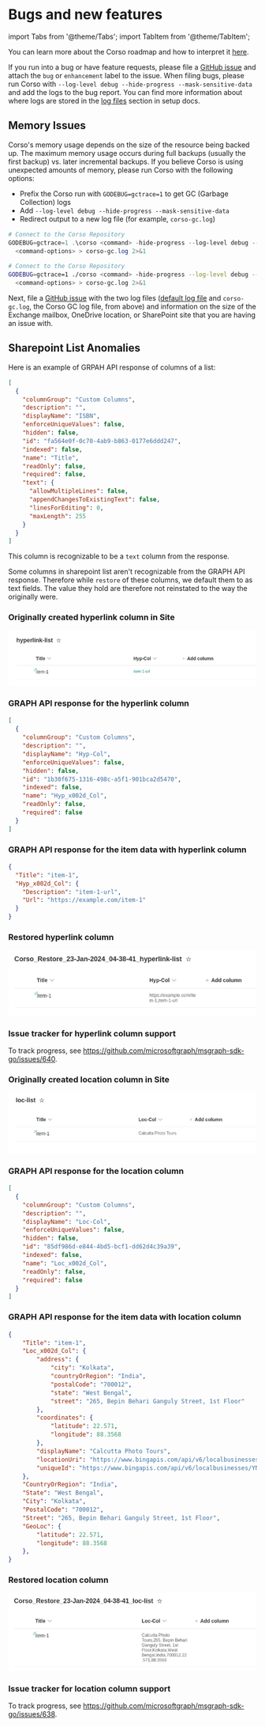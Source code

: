 # Bugs and new features

import Tabs from '@theme/Tabs';
import TabItem from '@theme/TabItem';

You can learn more about the Corso roadmap and how to interpret it [here](https://github.com/alcionai/corso-roadmap).

If you run into a bug or have feature requests, please file a [GitHub issue](https://github.com/alcionai/corso/issues/)
and attach the `bug` or `enhancement` label to the issue. When filing bugs, please run Corso with
`--log-level debug --hide-progress --mask-sensitive-data` and add the logs to the bug report. You can find more
information about where logs are stored in the [log files](../../setup/configuration/#log-files) section in setup docs.

## Memory Issues

Corso's memory usage depends on the size of the resource being backed up. The maximum memory usage occurs during full
backups (usually the first backup) vs. later incremental backups. If you believe Corso is using unexpected amounts of
memory, please run Corso with the following options:

- Prefix the Corso run with `GODEBUG=gctrace=1` to get GC (Garbage Collection) logs
- Add `--log-level debug --hide-progress --mask-sensitive-data`
- Redirect output to a new log file (for example, `corso-gc.log`)

<Tabs groupId="os">
<TabItem value="win" label="Powershell">

  ```powershell
  # Connect to the Corso Repository
  GODEBUG=gctrace=1 .\corso <command> -hide-progress --log-level debug --mask-sensitive-data `
    <command-options> > corso-gc.log 2>&1
  ```

</TabItem>
<TabItem value="unix" label="Linux/macOS">

  ```bash
  # Connect to the Corso Repository
  GODEBUG=gctrace=1 ./corso <command> -hide-progress --log-level debug --mask-sensitive-data \
    <command-options> > corso-gc.log 2>&1
  ```

</TabItem>
</Tabs>

Next, file a [GitHub issue](https://github.com/alcionai/corso/issues/) with the two log files
([default log file](../../setup/configuration/#log-files) and `corso-gc.log`, the Corso GC log file, from above) and
information on the size of the Exchange mailbox, OneDrive location, or SharePoint site that you are having an issue
with.

## Sharepoint List Anomalies

Here is an example of GRPAH API response of columns of a list:

```json
[
  {
    "columnGroup": "Custom Columns",
    "description": "",
    "displayName": "ISBN",
    "enforceUniqueValues": false,
    "hidden": false,
    "id": "fa564e0f-0c70-4ab9-b863-0177e6ddd247",
    "indexed": false,
    "name": "Title",
    "readOnly": false,
    "required": false,
    "text": {
      "allowMultipleLines": false,
      "appendChangesToExistingText": false,
      "linesForEditing": 0,
      "maxLength": 255
    }
  }
]
```

This column is recognizable to be a `text` column from the response.

Some columns in sharepoint list aren't recognizable from the GRAPH API response.
Therefore while `restore` of these columns, we default them to as text fields.
The value they hold are therefore not reinstated to the way the originally were.

<Tabs groupId="columns">
<TabItem value="hyp" label="Hyperlink">

### Originally created hyperlink column in Site

![diagram of list with Hyperlink column in a site](../../blog/images/Hyperlink-Column.png)

### GRAPH API response for the hyperlink column

```json
[
  {
    "columnGroup": "Custom Columns",
    "description": "",
    "displayName": "Hyp-Col",
    "enforceUniqueValues": false,
    "hidden": false,
    "id": "1b30f675-1316-498c-a5f1-901bca2d5470",
    "indexed": false,
    "name": "Hyp_x002d_Col",
    "readOnly": false,
    "required": false
  }
]
```

### GRAPH API response for the item data with hyperlink column

```json
{
  "Title": "item-1",
  "Hyp_x002d_Col": {
    "Description": "item-1-url",
    "Url": "https://example.com/item-1"
  }
}
```

### Restored hyperlink column

![diagram of restored list with Hyperlink column in a site](../../blog/images/Restored-Hyperlink-Column.png)

### Issue tracker for hyperlink column support

To track progress, see <https://github.com/microsoftgraph/msgraph-sdk-go/issues/640>.

</TabItem>
<TabItem value="loc" label="Location">

### Originally created location column in Site

![diagram of list with Location column in a site](../../blog/images/Location-Column.png)

### GRAPH API response for the location column

```json
[
  {
    "columnGroup": "Custom Columns",
    "description": "",
    "displayName": "Loc-Col",
    "enforceUniqueValues": false,
    "hidden": false,
    "id": "85df986d-e844-4bd5-bcf1-dd62d4c39a39",
    "indexed": false,
    "name": "Loc_x002d_Col",
    "readOnly": false,
    "required": false
  }
]
```

### GRAPH API response for the item data with location column

```json
{
    "Title": "item-1",
    "Loc_x002d_Col": {
        "address": {
            "city": "Kolkata",
            "countryOrRegion": "India",
            "postalCode": "700012",
            "state": "West Bengal",
            "street": "265, Bepin Behari Ganguly Street, 1st Floor"
        },
        "coordinates": {
            "latitude": 22.571,
            "longitude": 88.3568
        },
        "displayName": "Calcutta Photo Tours",
        "locationUri": "https://www.bingapis.com/api/v6/localbusinesses/YN4070x16441674068003643871",
        "uniqueId": "https://www.bingapis.com/api/v6/localbusinesses/YN4070x16441674068003643871"
    },
    "CountryOrRegion": "India",
    "State": "West Bengal",
    "City": "Kolkata",
    "PostalCode": "700012",
    "Street": "265, Bepin Behari Ganguly Street, 1st Floor",
    "GeoLoc": {
        "latitude": 22.571,
        "longitude": 88.3568
    },
}
```

### Restored location column

![diagram of restored list with Location column in a site](../../blog/images/Restored-Location-Column.png)

### Issue tracker for location column support

To track progress, see <https://github.com/microsoftgraph/msgraph-sdk-go/issues/638>.
</TabItem>
</Tabs>
